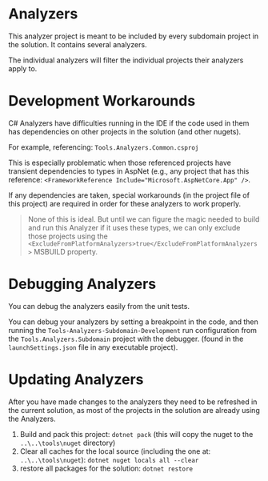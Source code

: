 # Analyzers

This analyzer project is meant to be included by every subdomain project in the solution. It contains several analyzers.

The individual analyzers will filter the individual projects their analyzers apply to.

# Development Workarounds

C# Analyzers have difficulties running in the IDE if the code used in them has dependencies on other projects in the solution (and other nugets).

For example, referencing: `Tools.Analyzers.Common.csproj`

This is especially problematic when those referenced projects have transient dependencies to types in AspNet (e.g., any project that has this reference: `<FrameworkReference Include="Microsoft.AspNetCore.App" />`.

If any dependencies are taken, special workarounds (in the project file of this project) are required in order for these analyzers to work properly.

> None of this is ideal. But until we can figure the magic needed to build and run this Analyzer if it uses these types, we can only exclude those projects using the `<ExcludeFromPlatformAnalyzers>true</ExcludeFromPlatformAnalyzers>` MSBUILD property.

# Debugging Analyzers

You can debug the analyzers easily from the unit tests.

You can debug your analyzers by setting a breakpoint in the code, and then running the `Tools-Analyzers-Subdomain-Development` run configuration from the `Tools.Analyzers.Subdomain` project with the debugger. (found in the `launchSettings.json` file in any executable project).

# Updating Analyzers

After you have made changes to the analyzers they need to be refreshed in the current solution, as most of the projects in the solution are already using the Analyzers.

1. Build and pack this project: `dotnet pack` (this will copy the nuget to the `..\..\tools\nuget` directory)
2. Clear all caches for the local source (including the one at: `..\..\tools\nuget`): `dotnet nuget locals all --clear`
3. restore all packages for the solution: `dotnet restore`
